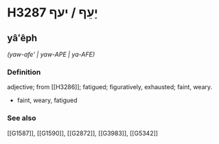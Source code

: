 # H3287 יָעֵף / יעף

## yâʻêph

_(yaw-afe' | yaw-APE | ya-AFE)_

### Definition

adjective; from [[H3286]]; fatigued; figuratively, exhausted; faint, weary.

- faint, weary, fatigued
### See also

[[G1587]], [[G1590]], [[G2872]], [[G3983]], [[G5342]]

